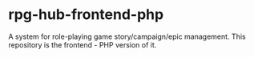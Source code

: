 # rpg-hub-frontend-php
A system for role-playing game story/campaign/epic management. This repository is the frontend - PHP version of it.
